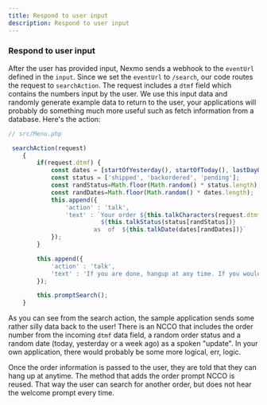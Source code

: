 ```yaml
---
title: Respond to user input
description: Respond to user input
---
```

### Respond to user input

After the user has provided input, Nexmo sends a webhook to the `eventUrl` defined in the `input`. Since we set the `eventUrl` to `/search`, our code routes the request to `searchAction`. The request includes a `dtmf` field which contains the numbers input by the user. We use this input data and randomly generate example data to return to the user, your applications will probably do something much more useful such as fetch information from a database. Here's the action:

```javascript
// src/Menu.php

 searchAction(request)
    {
        if(request.dtmf) {
            const dates = [startOfYesterday(), startOfToday(), lastDayOfWeek(startOfToday())];
            const status = ['shipped', 'backordered', 'pending'];
            const randStatus=Math.floor(Math.random() * status.length);
            const randDates=Math.floor(Math.random() * dates.length);
            this.append({
                'action' : 'talk',
                'text' : `Your order ${this.talkCharacters(request.dtmf)}
                          ${this.talkStatus(status[randStatus])}
                        as  of  ${this.talkDate(dates[randDates])}`
            });
        }

        this.append({
            'action' : 'talk',
            'text' : 'If you are done, hangup at any time. If you would like to search again'
        });

        this.promptSearch();
    }

```

As you can see from the search action, the sample application sends some rather silly data back to the user! There is an NCCO that includes the order number from the incoming `dtmf` data field, a random order status and a random date (today, yesterday or a week ago) as a spoken "update". In your own application, there would probably be some more logical, err, logic.

Once the order information is passed to the user, they are told that they can hang up at anytime. The method that adds the order prompt NCCO is reused. That way the user can search for another order, but does not hear the welcome prompt every time.

